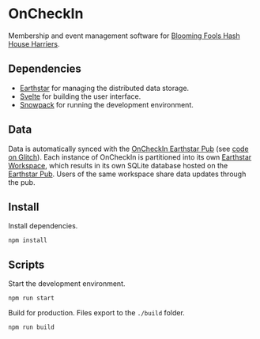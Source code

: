 # OnCheckIn

Membership and event management software for [Blooming Fools Hash House Harriers](http://www.bfh3.com/).

## Dependencies

- [Earthstar](https://earthstar-docs.netlify.app/) for managing the distributed data storage.
- [Svelte](https://svelte.dev/) for building the user interface.
- [Snowpack](https://www.snowpack.dev/) for running the development environment.

## Data

Data is automatically synced with the [OnCheckIn Earthstar Pub](https://oncheckin-pub.glitch.me/) (see [code on Glitch](https://glitch.com/edit/#!/oncheckin-pub)). Each instance of OnCheckIn is partitioned into its own [Earthstar Workspace](https://earthstar-docs.netlify.app/docs/intro/concepts-and-vocabulary#workspace), which results in its own SQLite database hosted on the [Earthstar Pub](https://github.com/earthstar-project/earthstar-pub). Users of the same workspace share data updates through the pub.

## Install

Install dependencies.

```
npm install
```

## Scripts

Start the development environment.

```
npm run start
```

Build for production. Files export to the `./build` folder.

```
npm run build
```
